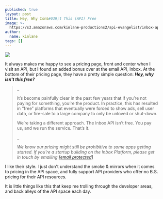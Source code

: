 ```yaml
---
published: true
layout: post
title: Hey, Why Isn&#039;t This (API) Free
image: >-
  https://s3.amazonaws.com/kinlane-productions2/api-evangelist/inbox-app/inbox-app-api-logo.png
author:
  name: kinlane
tags: []
---
```

[![](https://s3.amazonaws.com/kinlane-productions2/api-evangelist/inbox-app/inbox-app-api-logo.png)](https://www.inboxapp.com/)

It always makes me happy to see a pricing page, front and center when I visit an API, but I found an added bonus over at the email API, Inbox. At the bottom of their pricing page, they have a pretty simple question: _**Hey, why isn't this free?**_

> _
> 
> It’s become painfully clear in the past few years that if you’re not paying for something, you’re the product. In practice, this has resulted in “free” platforms that eventually were forced to show ads, sell user data, or fire-sale to a large company to only be unloved or shut-down.
> 
> We’re taking a different approach. The Inbox API isn’t free. You pay us, and we run the service. That’s it.
> 
> _
> 
> _We know our pricing might still be prohibitive to some apps getting started. If you’re a startup building on the Inbox Platform, please get in touch by emailing [\[email protected\]](/cdn-cgi/l/email-protection)_

I like their style. I just don't understand the smoke & mirrors when it comes to pricing in the API space, and fully support API providers who offer no B.S. pricing for their API resources.

It is little things like this that keep me trolling through the developer areas, and back alleys of the API space each day.